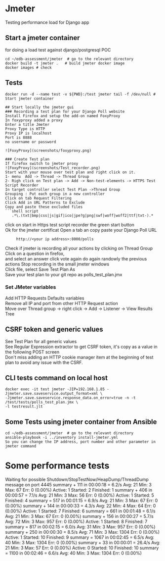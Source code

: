 # Jmeter
Testing performance load for Django app

## Start a jmeter container 
for doing a load test against django/postgresql POC 
```shell
cd ~/edb-assessment/jmeter  # go to the relevant directory
docker build -t jmeter .   # build jmeter docker image
docker images # check  
```

## Tests
```shell
docker run -d --name test -v ${PWD}:/test jmeter tail -f /dev/null # Start jmeter container

## Start locally the jmeter gui 
### Recording a test plan for your Django Poll website
Install Firefox and setup the add-on named FoxyProxy  
In foxyproxy added a proxy  
Enter a title Jmeter    
Proxy Type is HTTP  
Proxy IP is localhost    
Port is 8888  
no username or password

![FoxyProxy](screenshots/foxyproxy.png)

### Create Test plan
If firefox switch to jmeter proxy
![FoxyProxy](screenshots/Test_recorder.png)
Start with your mouse over test plan and right click on it.    
1- menu  Add -> Thread -> Thread Group  
2- Righ click on Test plan -> Add -> Non-test-elements -> HTTPS Test Script Recorder
In target controller select Test Plan ->Thread Group
Grouping : Put each group in a new controller
Click on tab Request Filtering  
Click Add in URL Patterns to Exclude   
Copy and paste these excluded files
```shell script
   .*\.(txt|bmp|css|js|gif|ico|jpe?g|png|swf|woff|woff2|ttf|txt-).*
``` 
click on start in Https test script recorder the green start button  
Ok for the jmeter certificat
Open a tab an copy paste your Django Poll URL
```shell script
     http://<your ip address>:8000/polls  
```
Check if jmeter is recording all your actions by clicking on Thread Group   
Click on a question in firefox,   
and select an answer 
click  vote again 
do again randowly the previous actions
Stop recording in the small jmeter windows  
Click file, select Save Test Plan As    
Save your test plan to your git repo  as polls_test_plan.jmx

### Set JMeter variables
Add HTTP Requests Defaults variables  
Remove all IP and port from other HTTP Request action  
Move over Thread group -> right click -> Add -> Listener -> View Results Tree  

## CSRF token and generic values  
See Test Plan for all generic values     
See Regular Expression extractor to get CSRF token, it's copy as a value in the following POST screen  
Don't miss adding an HTTP cookie manager item at the beginning of test plan to avoid any issue with the CSRF.

## CLI tests command on local host
```shell
docker exec -it test jmeter -JIP=192.168.1.85 -Jjmeter.save.saveservice.output_format=xml \
-Jjmeter.save.saveservice.response_data.on_error=true -n -t /test/tests/polls_test_plan.jmx \
-l testresult.jlt
```

## Some Tests using jmeter container from Ansible
```shell
cd ~/edb-assessment/jmeter  # go to the relevant directory
ansible-playbook -i ../inventory install-jmeter.yml 
So you can change the IP address, port number and other parameter in jmeter command 
```

# Some performance tests
Waiting for possible Shutdown/StopTestNow/HeapDump/ThreadDump message on port 4445
summary +    111 in 00:00:18 =    6.2/s Avg:    21 Min:     3 Max:    67 Err:     0 (0.00%) Active: 1 Started: 2 Finished: 1
summary +    406 in 00:00:57 =    7.1/s Avg:    21 Min:     3 Max:    56 Err:     0 (0.00%) Active: 1 Started: 5 Finished: 4
summary =    517 in 00:01:15 =    6.9/s Avg:    21 Min:     3 Max:    67 Err:     0 (0.00%)
summary +    144 in 00:00:33 =    4.3/s Avg:    22 Min:     4 Max:    64 Err:     0 (0.00%) Active: 1 Started: 7 Finished: 6
summary =    661 in 00:01:48 =    6.1/s Avg:    21 Min:     3 Max:    67 Err:     0 (0.00%)
summary +    156 in 00:00:27 =    5.7/s Avg:    72 Min:     3 Max:   957 Err:     0 (0.00%) Active: 1 Started: 8 Finished: 7
summary =    817 in 00:02:15 =    6.0/s Avg:    31 Min:     3 Max:   957 Err:     0 (0.00%)
summary +    250 in 00:00:30 =    8.5/s Avg:    71 Min:     3 Max:  1304 Err:     0 (0.00%) Active: 1 Started: 10 Finished: 9
summary =   1067 in 00:02:45 =    6.5/s Avg:    40 Min:     3 Max:  1304 Err:     0 (0.00%)
summary +     33 in 00:00:01 =   26.4/s Avg:    21 Min:     3 Max:    57 Err:     0 (0.00%) Active: 0 Started: 10 Finished: 10
summary =   1100 in 00:02:46 =    6.6/s Avg:    40 Min:     3 Max:  1304 Err:     0 (0.00%)